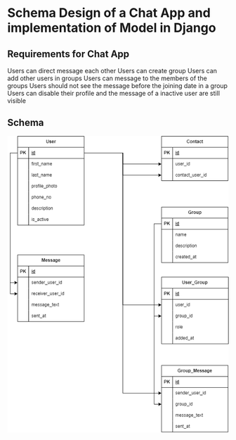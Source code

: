 # Schema Design of a Chat App and implementation of Model in Django

## Requirements for Chat App

Users can direct message each other
Users can create group
Users can add other users in groups
Users can message to the members of the groups
Users should not see the message before the joining date in a group
Users can disable their profile and the message of a inactive user are still visible


## Schema
![alt text](db_design.png)

